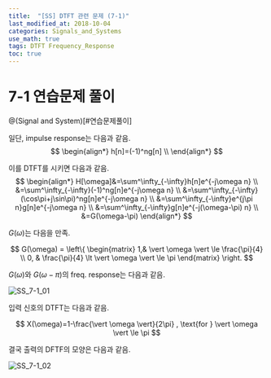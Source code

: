 ```yaml
---
title:  "[SS] DTFT 관련 문제 (7-1)"
last_modified_at: 2018-10-04
categories: Signals_and_Systems
use_math: true
tags: DTFT Frequency_Response 
toc: true
---
```


# 7-1 연습문제 풀이

@(Signal and System)[#연습문제풀이]

일단, impulse response는 다음과 같음.
$$
\begin{align*}
h[n]=(-1)^ng[n] \\
\end{align*}
$$

이를 DTFT를 시키면 다음과 같음.
$$
\begin{align*}
H[\omega]&=\sum^\infty_{-\infty}h[n]e^{-j\omega n} \\
&=\sum^\infty_{-\infty}(-1)^ng[n]e^{-j\omega n} \\
&=\sum^\infty_{-\infty}(\cos\pi+j\sin\pi)^ng[n]e^{-j\omega n} \\
&=\sum^\infty_{-\infty}e^{j\pi n}g[n]e^{-j\omega n} \\
&=\sum^\infty_{-\infty}g[n]e^{-j(\omega-\pi) n} \\
&=G(\omega-\pi)
\end{align*}
$$

$G(\omega)$는 다음을 만족.

$$
G(\omega) = \left\{ \begin{matrix} 1,& \vert \omega \vert \le \frac{\pi}{4} \\ 0, & \frac{\pi}{4} \lt \vert \omega \vert \le \pi  \end{matrix} \right.
$$

$G(\omega)$와 $G(\omega-\pi)$의 freq. response는 다음과 같음.

![SS_7-1_01](https://docs.google.com/drawings/d/e/2PACX-1vSTJmUhoKVCbY29luc5fJHGe2f9XyHay0x5sAnVMvezt_dWbRSpg6N36tT73Yuk4l58PQfPz9L8aXjA/pub?w=821&h=389)

입력 신호의 DTFT는 다음과 같음.

$$
X(\omega)=1-\frac{\vert \omega \vert}{2\pi} , \text{for } \vert \omega \vert \le \pi
$$

결국 출력의 DFTF의 모양은 다음과 같음.

![SS_7-1_02](https://docs.google.com/drawings/d/e/2PACX-1vR4HC2Ucr9UVo8n4036zyOVsckn-t_NafvnnW9rNvUPrxNrJMdeN6PmQ_cTH5hqD5LGtdiSXY3hgBiD/pub?w=351&h=514)
